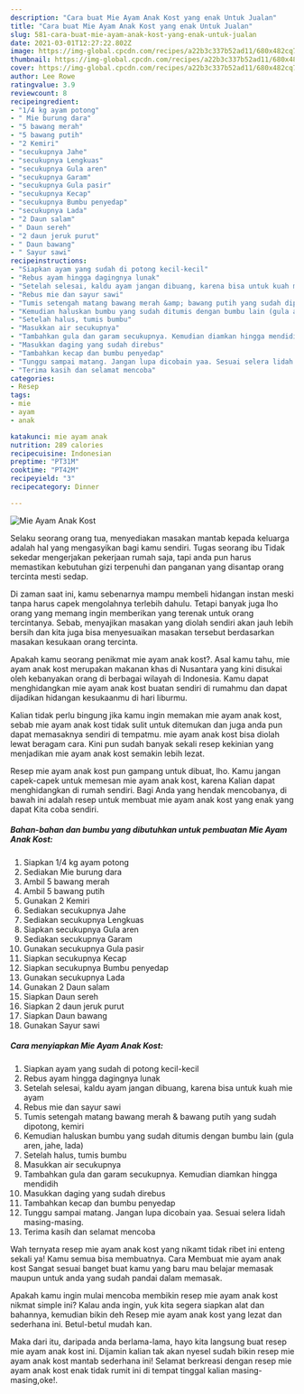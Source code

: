 ```yaml
---
description: "Cara buat Mie Ayam Anak Kost yang enak Untuk Jualan"
title: "Cara buat Mie Ayam Anak Kost yang enak Untuk Jualan"
slug: 581-cara-buat-mie-ayam-anak-kost-yang-enak-untuk-jualan
date: 2021-03-01T12:27:22.802Z
image: https://img-global.cpcdn.com/recipes/a22b3c337b52ad11/680x482cq70/mie-ayam-anak-kost-foto-resep-utama.jpg
thumbnail: https://img-global.cpcdn.com/recipes/a22b3c337b52ad11/680x482cq70/mie-ayam-anak-kost-foto-resep-utama.jpg
cover: https://img-global.cpcdn.com/recipes/a22b3c337b52ad11/680x482cq70/mie-ayam-anak-kost-foto-resep-utama.jpg
author: Lee Rowe
ratingvalue: 3.9
reviewcount: 8
recipeingredient:
- "1/4 kg ayam potong"
- " Mie burung dara"
- "5 bawang merah"
- "5 bawang putih"
- "2 Kemiri"
- "secukupnya Jahe"
- "secukupnya Lengkuas"
- "secukupnya Gula aren"
- "secukupnya Garam"
- "secukupnya Gula pasir"
- "secukupnya Kecap"
- "secukupnya Bumbu penyedap"
- "secukupnya Lada"
- "2 Daun salam"
- " Daun sereh"
- "2 daun jeruk purut"
- " Daun bawang"
- " Sayur sawi"
recipeinstructions:
- "Siapkan ayam yang sudah di potong kecil-kecil"
- "Rebus ayam hingga dagingnya lunak"
- "Setelah selesai, kaldu ayam jangan dibuang, karena bisa untuk kuah mie ayam"
- "Rebus mie dan sayur sawi"
- "Tumis setengah matang bawang merah &amp; bawang putih yang sudah dipotong, kemiri"
- "Kemudian haluskan bumbu yang sudah ditumis dengan bumbu lain (gula aren, jahe, lada)"
- "Setelah halus, tumis bumbu"
- "Masukkan air secukupnya"
- "Tambahkan gula dan garam secukupnya. Kemudian diamkan hingga mendidih"
- "Masukkan daging yang sudah direbus"
- "Tambahkan kecap dan bumbu penyedap"
- "Tunggu sampai matang. Jangan lupa dicobain yaa. Sesuai selera lidah masing-masing."
- "Terima kasih dan selamat mencoba"
categories:
- Resep
tags:
- mie
- ayam
- anak

katakunci: mie ayam anak 
nutrition: 289 calories
recipecuisine: Indonesian
preptime: "PT31M"
cooktime: "PT42M"
recipeyield: "3"
recipecategory: Dinner

---
```



![Mie Ayam Anak Kost](https://img-global.cpcdn.com/recipes/a22b3c337b52ad11/680x482cq70/mie-ayam-anak-kost-foto-resep-utama.jpg)

Selaku seorang orang tua, menyediakan masakan mantab kepada keluarga adalah hal yang mengasyikan bagi kamu sendiri. Tugas seorang ibu Tidak sekedar mengerjakan pekerjaan rumah saja, tapi anda pun harus memastikan kebutuhan gizi terpenuhi dan panganan yang disantap orang tercinta mesti sedap.

Di zaman  saat ini, kamu sebenarnya mampu membeli hidangan instan meski tanpa harus capek mengolahnya terlebih dahulu. Tetapi banyak juga lho orang yang memang ingin memberikan yang terenak untuk orang tercintanya. Sebab, menyajikan masakan yang diolah sendiri akan jauh lebih bersih dan kita juga bisa menyesuaikan masakan tersebut berdasarkan masakan kesukaan orang tercinta. 



Apakah kamu seorang penikmat mie ayam anak kost?. Asal kamu tahu, mie ayam anak kost merupakan makanan khas di Nusantara yang kini disukai oleh kebanyakan orang di berbagai wilayah di Indonesia. Kamu dapat menghidangkan mie ayam anak kost buatan sendiri di rumahmu dan dapat dijadikan hidangan kesukaanmu di hari liburmu.

Kalian tidak perlu bingung jika kamu ingin memakan mie ayam anak kost, sebab mie ayam anak kost tidak sulit untuk ditemukan dan juga anda pun dapat memasaknya sendiri di tempatmu. mie ayam anak kost bisa diolah lewat beragam cara. Kini pun sudah banyak sekali resep kekinian yang menjadikan mie ayam anak kost semakin lebih lezat.

Resep mie ayam anak kost pun gampang untuk dibuat, lho. Kamu jangan capek-capek untuk memesan mie ayam anak kost, karena Kalian dapat menghidangkan di rumah sendiri. Bagi Anda yang hendak mencobanya, di bawah ini adalah resep untuk membuat mie ayam anak kost yang enak yang dapat Kita coba sendiri.

<!--inarticleads1-->

##### Bahan-bahan dan bumbu yang dibutuhkan untuk pembuatan Mie Ayam Anak Kost:

1. Siapkan 1/4 kg ayam potong
1. Sediakan  Mie burung dara
1. Ambil 5 bawang merah
1. Ambil 5 bawang putih
1. Gunakan 2 Kemiri
1. Sediakan secukupnya Jahe
1. Sediakan secukupnya Lengkuas
1. Siapkan secukupnya Gula aren
1. Sediakan secukupnya Garam
1. Gunakan secukupnya Gula pasir
1. Siapkan secukupnya Kecap
1. Siapkan secukupnya Bumbu penyedap
1. Gunakan secukupnya Lada
1. Gunakan 2 Daun salam
1. Siapkan  Daun sereh
1. Siapkan 2 daun jeruk purut
1. Siapkan  Daun bawang
1. Gunakan  Sayur sawi




<!--inarticleads2-->

##### Cara menyiapkan Mie Ayam Anak Kost:

1. Siapkan ayam yang sudah di potong kecil-kecil
1. Rebus ayam hingga dagingnya lunak
1. Setelah selesai, kaldu ayam jangan dibuang, karena bisa untuk kuah mie ayam
1. Rebus mie dan sayur sawi
1. Tumis setengah matang bawang merah &amp; bawang putih yang sudah dipotong, kemiri
1. Kemudian haluskan bumbu yang sudah ditumis dengan bumbu lain (gula aren, jahe, lada)
1. Setelah halus, tumis bumbu
1. Masukkan air secukupnya
1. Tambahkan gula dan garam secukupnya. Kemudian diamkan hingga mendidih
1. Masukkan daging yang sudah direbus
1. Tambahkan kecap dan bumbu penyedap
1. Tunggu sampai matang. Jangan lupa dicobain yaa. Sesuai selera lidah masing-masing.
1. Terima kasih dan selamat mencoba




Wah ternyata resep mie ayam anak kost yang nikamt tidak ribet ini enteng sekali ya! Kamu semua bisa membuatnya. Cara Membuat mie ayam anak kost Sangat sesuai banget buat kamu yang baru mau belajar memasak maupun untuk anda yang sudah pandai dalam memasak.

Apakah kamu ingin mulai mencoba membikin resep mie ayam anak kost nikmat simple ini? Kalau anda ingin, yuk kita segera siapkan alat dan bahannya, kemudian bikin deh Resep mie ayam anak kost yang lezat dan sederhana ini. Betul-betul mudah kan. 

Maka dari itu, daripada anda berlama-lama, hayo kita langsung buat resep mie ayam anak kost ini. Dijamin kalian tak akan nyesel sudah bikin resep mie ayam anak kost mantab sederhana ini! Selamat berkreasi dengan resep mie ayam anak kost enak tidak rumit ini di tempat tinggal kalian masing-masing,oke!.

